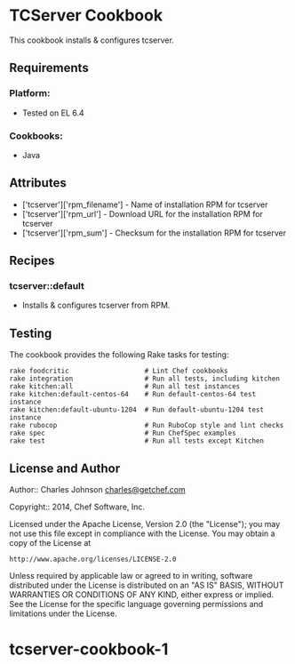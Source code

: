 TCServer Cookbook
=================

This cookbook installs & configures tcserver.

Requirements
------------

### Platform:

* Tested on EL 6.4

### Cookbooks:

* Java 

Attributes
----------

* ['tcserver']['rpm_filename'] - Name of installation RPM for tcserver
* ['tcserver']['rpm_url'] - Download URL for the installation RPM for tcserver
* ['tcserver']['rpm_sum'] - Checksum for the installation RPM for tcserver

Recipes
-------

### tcserver::default

* Installs & configures tcserver from RPM.

Testing
-------

The cookbook provides the following Rake tasks for testing:

    rake foodcritic                   # Lint Chef cookbooks
    rake integration                  # Run all tests, including kitchen
    rake kitchen:all                  # Run all test instances
    rake kitchen:default-centos-64    # Run default-centos-64 test instance
    rake kitchen:default-ubuntu-1204  # Run default-ubuntu-1204 test instance
    rake rubocop                      # Run RuboCop style and lint checks
    rake spec                         # Run ChefSpec examples
    rake test                         # Run all tests except Kitchen

License and Author
------------------

Author:: Charles Johnson <charles@getchef.com>

Copyright:: 2014, Chef Software, Inc.

Licensed under the Apache License, Version 2.0 (the "License");
you may not use this file except in compliance with the License.
You may obtain a copy of the License at

    http://www.apache.org/licenses/LICENSE-2.0

Unless required by applicable law or agreed to in writing, software
distributed under the License is distributed on an "AS IS" BASIS,
WITHOUT WARRANTIES OR CONDITIONS OF ANY KIND, either express or implied.
See the License for the specific language governing permissions and
limitations under the License.
# tcserver-cookbook-1
